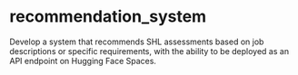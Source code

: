 # recommendation_system
Develop a system that recommends SHL assessments based on job descriptions or specific requirements, with the ability to be deployed as an API endpoint on Hugging Face Spaces.
